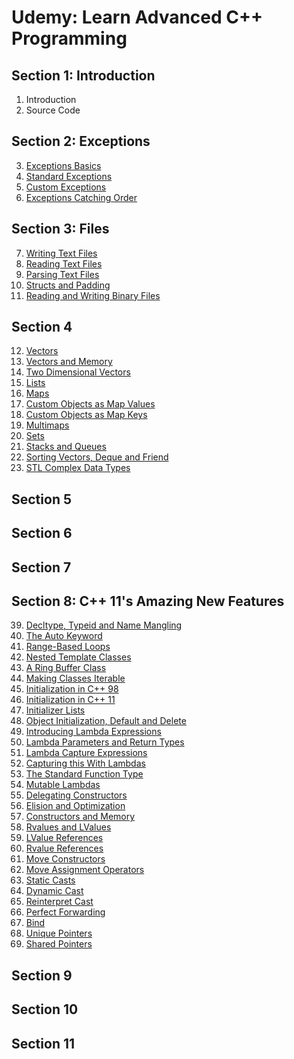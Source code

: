 # Udemy: Learn Advanced C++ Programming

## Section 1: Introduction

1. Introduction
2. Source Code

## Section 2: Exceptions

3. [Exceptions Basics](./BasicExceptions/)
4. [Standard Exceptions](./StandardExceptions/)
5. [Custom Exceptions](./CustomExceptions/)
6. [Exceptions Catching Order](./CatchingSubclassExceptions/)

## Section 3: Files

7. [Writing Text Files](./WritingTextFiles/)
8. [Reading Text Files](./ReadingTextFiles/)
9. [Parsing Text Files](./ParsingTextinFiles/)
10. [Structs and Padding](./StructandPadding/)
11. [Reading and Writing Binary Files](./BinaryFiles/)

## Section 4

12. [Vectors](./Vectors)
13. [Vectors and Memory](./VectorsandMemory)
14. [Two Dimensional Vectors](./TwoDimensionalVectors)
15. [Lists](./Lists)
16. [Maps](./Maps)
17. [Custom Objects as Map Values](./CustomObjectsasMapValues)
18. [Custom Objects as Map Keys](./CustomObjectsasMapKeys)
19. [Multimaps](./Multimaps)
20. [Sets](./Sets)
21. [Stacks and Queues](./StackandQueue)
22. [Sorting Vectors, Deque and Friend](./SortingVectors)
23. [STL Complex Data Types](./STLComplexDataTypes)

## Section 5


## Section 6


## Section 7


## Section 8: C++ 11's Amazing New Features

39. [Decltype, Typeid and Name Mangling](./DecltypeandTypeid/)
40. [The Auto Keyword](./TheautoKeyword/)
41. [Range-Based Loops](./EnhancedForLoop/)
42. [Nested Template Classes](./NestedTemplateClasses/)
43. [A Ring Buffer Class]()
44. [Making Classes Iterable]()
45. [Initialization in C++ 98]()
46. [Initialization in C++ 11]()
47. [Initializer Lists]()
48. [Object Initialization, Default and Delete]()
49. [Introducing Lambda Expressions]()
50. [Lambda Parameters and Return Types]()
51. [Lambda Capture Expressions]()
52. [Capturing this With Lambdas]()
53. [The Standard Function Type]()
54. [Mutable Lambdas]()
55. [Delegating Constructors]()
56. [Elision and Optimization]()
57. [Constructors and Memory]()
58. [Rvalues and LValues]()
59. [LValue References]()
60. [Rvalue References]()
61. [Move Constructors]()
62. [Move Assignment Operators]()
63. [Static Casts]()
64. [Dynamic Cast]()
65. [Reinterpret Cast]()
66. [Perfect Forwarding]()
67. [Bind]()
68. [Unique Pointers]()
69. [Shared Pointers]()

## Section 9


## Section 10


## Section 11
